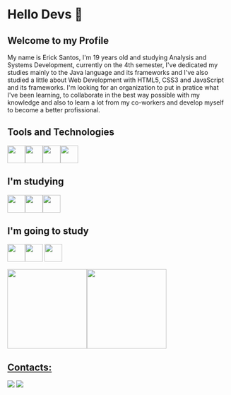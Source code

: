# Hello Devs 👋

## Welcome to my Profile

My name is Erick Santos, I'm 19 years old and studying Analysis and Systems Development, currently on the 4th semester, I've dedicated my studies mainly to the Java language and its frameworks and I've also studied a little about Web Development with HTML5, CSS3 and JavaScript and its frameworks. I'm looking for an organization to put in pratice what I've been learning, to collaborate in the best way possible with my knowledge and also to learn a lot from my co-workers and develop myself to become a better profissional.

## Tools and Technologies
<img src="https://cdn.jsdelivr.net/gh/devicons/devicon/icons/git/git-original.svg" width="40" height="40"/><img src="https://cdn.jsdelivr.net/gh/devicons/devicon/icons/html5/html5-original.svg" width="40" height="40" /><img src="https://cdn.jsdelivr.net/gh/devicons/devicon/icons/css3/css3-original.svg" width="40" height ="40" /><img src="https://cdn.jsdelivr.net/gh/devicons/devicon/icons/java/java-original.svg" width="40" height="40" />

## I'm studying
<img src="https://cdn.jsdelivr.net/gh/devicons/devicon/icons/postgresql/postgresql-original.svg" width="40" height="40" /><img src="https://cdn.jsdelivr.net/gh/devicons/devicon/icons/spring/spring-original.svg" width="40" height="40"/><img src="https://cdn.jsdelivr.net/gh/devicons/devicon/icons/javascript/javascript-original.svg" width="40" height="40" />
          

## I'm going to study
<img src="https://cdn.jsdelivr.net/gh/devicons/devicon/icons/mysql/mysql-original.svg" width="40" height="40"/><img src="https://cdn.jsdelivr.net/gh/devicons/devicon/icons/react/react-original.svg" width="40" height="40" /> <img src="https://cdn.jsdelivr.net/gh/devicons/devicon/icons/mongodb/mongodb-original.svg" width="40" height="40" />
          
<div><a href="https://github.com/ErickS4ntos"><img height="180em" src="https://github-readme-stats.vercel.app/api/top-langs/?username=ErickS4ntos&layout=compact&langs_count=7&theme=dracula"/><img height="180em" src="https://github-readme-stats.vercel.app/api?username=ErickS4ntos&show_icons=true&theme=dracula&include_all_commits=true&count_private=true"/></div>
          
## Contacts:
<div><a href="mailto:erick.ssmkt@gmail.com"><img src="https://img.shields.io/badge/Gmail-D14836?style=for-the-badge&logo=gmail&logoColor=white" target="_blank"></a> <a href="https://www.linkedin.com/in/erick-santos-9b3328209/" target="_blank"><img src="https://img.shields.io/badge/-LinkedIn-%230077B5?style=for-the-badge&logo=linkedin&logoColor=white" target="_blank"></a></div>
         
              
                  
          
   

          
          

<!--
**ErickS4ntos/ErickS4ntos** is a ✨ _special_ ✨ repository because its `README.md` (this file) appears on your GitHub profile.

Here are some ideas to get you started:

- 🔭 I’m currently working on ...
- 🌱 I’m currently learning ...
- 👯 I’m looking to collaborate on ...
- 🤔 I’m looking for help with ...
- 💬 Ask me about ...
- 📫 How to reach me: ...
- 😄 Pronouns: ...
- ⚡ Fun fact: ...
## Bem Vindo ao meu Perfil
Me chamo Erick Santos, tenho 19 anos e atualmente estou cursando Análise e Desenvolvimento de Sistemas, sendo que neste estou no 4° semestre, tenho dedicado meus estudos principalmente para a Linguagem Java e seus frameworks e também tenho estudado um pouco sobre desenvolvimemto web com HTML5, CSS3 E JS e seus frameworks. Estou procurando uma organização para colocar em prática o que venho aprendendo, para colaborar da melhor maneira possível com meus conhecimentos e também para poder aprender muito com meus futuros colegas e me desenvolver para me tornar cada vez um profissional melhor.
-->
